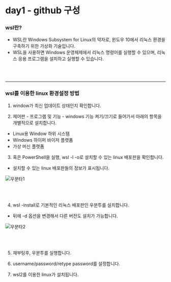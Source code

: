 # day1 - github 구성 


### wsl란?
- WSL란 Windows Subsystem for Linux의 약자로, 윈도우 10에서 리눅스 환경을 구축하기 위한 가상화 기술입니다. 
- WSL을 사용하면 Windows 운영체제에서 리눅스 명령어를 실행할 수 있으며, 리눅스 응용 프로그램을 설치하고 실행할 수 있습니다. 

<br>
<br>

---

### wsl를 이용한 linux 환경설정 방법

1. window가 최신 업데이트 상태인지 확인합니다.

2. 제어판 - 프로그램 및 기능 - windows 기능 켜기/끄기로 들어가서 아래의 항목을 개별적으로 설치합니다.
- Linux용 Window 하위 시스템
- Windows 하이퍼 바이저 플랫폼
- 가상 머신 플랫폼

3. 혹은 PowerShell을 실행, wsl -l -o로 설치할 수 있는 linux 배포판을 확인합니다.
- 설치할 수 있는 linux 배포판들의 정보가 표시됩니다.

 ![우분타1](https://user-images.githubusercontent.com/122597068/226286548-d057b238-7bf4-4ecd-a42b-657438019f6c.png)
 
<br>
<br>
 
4. wsl -install로 기본적인 리눅스 배포판인 우분투를 설치합니다.
- 뒤에 -d 옵션을 변경해서 다른 버전도 설치가 가능합니다.

![우분타2](https://user-images.githubusercontent.com/122597068/226288295-8bc70790-b206-470e-bacc-8da7071fad8a.png)

<br>
<br>

5. 재부팅후, 우분투를 실행합니다.

6. username/password/retype password를 설정합니다.

7. wsl2를 이용한 linux가 설치됩니다.
